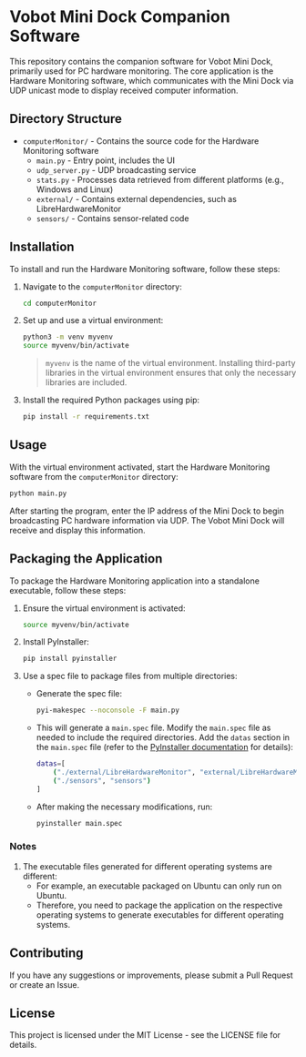 
# Vobot Mini Dock Companion Software

This repository contains the companion software for Vobot Mini Dock, primarily used for PC hardware monitoring. The core application is the Hardware Monitoring software, which communicates with the Mini Dock via UDP unicast mode to display received computer information.

## Directory Structure

- `computerMonitor/` - Contains the source code for the Hardware Monitoring software
  - `main.py` - Entry point, includes the UI
  - `udp_server.py` - UDP broadcasting service
  - `stats.py` - Processes data retrieved from different platforms (e.g., Windows and Linux)
  - `external/` - Contains external dependencies, such as LibreHardwareMonitor
  - `sensors/` - Contains sensor-related code

## Installation

To install and run the Hardware Monitoring software, follow these steps:

1. Navigate to the `computerMonitor` directory:
    ```bash
    cd computerMonitor
    ```

2. Set up and use a virtual environment:
    ```bash
    python3 -m venv myvenv
    source myvenv/bin/activate
    ```
    > `myvenv` is the name of the virtual environment. Installing third-party libraries in the virtual environment ensures that only the necessary libraries are included.

3. Install the required Python packages using pip:
    ```bash
    pip install -r requirements.txt
    ```

## Usage

With the virtual environment activated, start the Hardware Monitoring software from the `computerMonitor` directory:

```bash
python main.py
```

After starting the program, enter the IP address of the Mini Dock to begin broadcasting PC hardware information via UDP. The Vobot Mini Dock will receive and display this information.

## Packaging the Application

To package the Hardware Monitoring application into a standalone executable, follow these steps:

1. Ensure the virtual environment is activated:
    ```bash
    source myvenv/bin/activate
    ```

2. Install PyInstaller:
    ```bash
    pip install pyinstaller
    ```

3. Use a spec file to package files from multiple directories:
    - Generate the spec file:
        ```bash
        pyi-makespec --noconsole -F main.py
        ```
    - This will generate a `main.spec` file. Modify the `main.spec` file as needed to include the required directories. Add the `datas` section in the `main.spec` file (refer to the [PyInstaller documentation](https://pyinstaller.org/en/stable/spec-files.html#using-spec-files) for details):
        ```bash
        datas=[
            ("./external/LibreHardwareMonitor", "external/LibreHardwareMonitor"),
            ("./sensors", "sensors")
        ]
        ```
    - After making the necessary modifications, run:
        ```bash
        pyinstaller main.spec
        ```

### Notes

1. The executable files generated for different operating systems are different:
    - For example, an executable packaged on Ubuntu can only run on Ubuntu.
    - Therefore, you need to package the application on the respective operating systems to generate executables for different operating systems.

## Contributing

If you have any suggestions or improvements, please submit a Pull Request or create an Issue.

## License

This project is licensed under the MIT License - see the LICENSE file for details.

